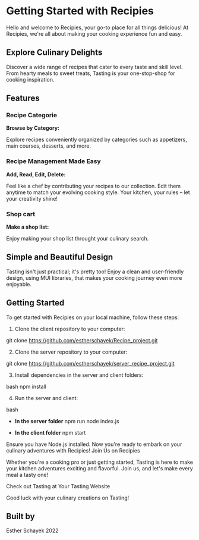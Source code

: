 # Getting Started with Recipies

Hello and welcome to Recipies, your go-to place for all things delicious! At Recipies, we're all about making your cooking experience fun and easy.

## Explore Culinary Delights

Discover a wide range of recipes that cater to every taste and skill level. From hearty meals to sweet treats, Tasting is your one-stop-shop for cooking inspiration.

## Features

### Recipe Categorie

**Browse by Category:**

Explore recipes conveniently organized by categories such as appetizers, main courses, desserts, and more.

### Recipe Management Made Easy

**Add, Read, Edit, Delete:**

Feel like a chef by contributing your recipes to our collection. Edit them anytime to match your evolving cooking style. Your kitchen, your rules – let your creativity shine!

### Shop cart

**Make a shop list:**

Enjoy making your shop list throught your culinary search.

## Simple and Beautiful Design

Tasting isn't just practical; it's pretty too! Enjoy a clean and user-friendly design, using MUI libraries,  that makes your cooking journey even more enjoyable.

## Getting Started
To get started with Recipies on your local machine, follow these steps:

1. Clone the client repository to your computer:
   
git clone https://github.com/estherschayek/Recipe_project.git

2. Clone the server repository to your computer:
   
git clone https://github.com/estherschayek/server_recipe_project.git

3. Install dependencies in the server and client folders:
   
 bash
 npm install

4. Run the server and client:
   
 bash

- **In the server folder**
npm run node index.js

- **In the client folder**
npm start

Ensure you have Node.js installed.
Now you're ready to embark on your culinary adventures with Recipies! Join Us on Recipies

Whether you're a cooking pro or just getting started, Tasting is here to make your kitchen adventures exciting and flavorful. Join us, and let's make every meal a tasty one!

Check out Tasting at Your Tasting Website

Good luck with your culinary creations on Tasting!

## Built by
Esther Schayek 2022

